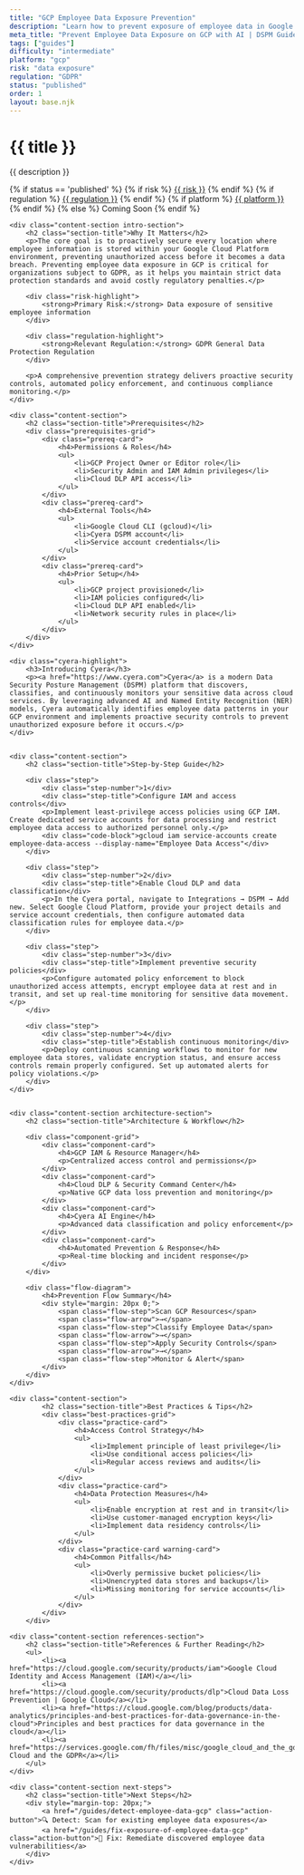 ```yaml
---
title: "GCP Employee Data Exposure Prevention"
description: "Learn how to prevent exposure of employee data in Google Cloud Platform environments. Follow step-by-step guidance for GDPR compliance."
meta_title: "Prevent Employee Data Exposure on GCP with AI | DSPM Guide"
tags: ["guides"]
difficulty: "intermediate"
platform: "gcp"
risk: "data exposure"
regulation: "GDPR"
status: "published"
order: 1
layout: base.njk
---
```


<div class="container">
    <div class="header">
        <h1>{{ title }}</h1>
        <p>{{ description }}</p>
        <div class="guide-tags-container">
			<div class="guide-tags-wrapper">
		    {% if status == 'published' %}
		        {% if risk %}
		        <a href="/risk/{{ risk | downcase | replace: ' ', '-' }}/" class="guide-tag risk">{{ risk }}</a>
		        {% endif %}
		        {% if regulation %}
		        <a href="/regulation/{{ regulation | downcase | replace: ' ', '-' }}/" class="guide-tag regulation">{{ regulation }}</a>
		        {% endif %}
		        {% if platform %}
		        <a href="/platforms/{{ platform | downcase | replace: ' ', '-' }}/" class="guide-tag platform">{{ platform }}</a>
		        {% endif %}
		    {% else %}
		        <span class="guide-tag coming-soon">Coming Soon</span>
		    {% endif %}
		</div>
		</div>
    </div>

    <div class="content-section intro-section">
        <h2 class="section-title">Why It Matters</h2>
        <p>The core goal is to proactively secure every location where employee information is stored within your Google Cloud Platform environment, preventing unauthorized access before it becomes a data breach. Preventing employee data exposure in GCP is critical for organizations subject to GDPR, as it helps you maintain strict data protection standards and avoid costly regulatory penalties.</p>
        
        <div class="risk-highlight">
            <strong>Primary Risk:</strong> Data exposure of sensitive employee information
        </div>
        
        <div class="regulation-highlight">
            <strong>Relevant Regulation:</strong> GDPR General Data Protection Regulation
        </div>
        
        <p>A comprehensive prevention strategy delivers proactive security controls, automated policy enforcement, and continuous compliance monitoring.</p>
    </div>

    <div class="content-section">
        <h2 class="section-title">Prerequisites</h2>
        <div class="prerequisites-grid">
            <div class="prereq-card">
                <h4>Permissions & Roles</h4>
                <ul>
                    <li>GCP Project Owner or Editor role</li>
                    <li>Security Admin and IAM Admin privileges</li>
                    <li>Cloud DLP API access</li>
                </ul>
            </div>
            <div class="prereq-card">
                <h4>External Tools</h4>
                <ul>
                    <li>Google Cloud CLI (gcloud)</li>
                    <li>Cyera DSPM account</li>
                    <li>Service account credentials</li>
                </ul>
            </div>
            <div class="prereq-card">
                <h4>Prior Setup</h4>
                <ul>
                    <li>GCP project provisioned</li>
                    <li>IAM policies configured</li>
                    <li>Cloud DLP API enabled</li>
                    <li>Network security rules in place</li>
                </ul>
            </div>
        </div>
    </div>
	
    <div class="cyera-highlight">
        <h3>Introducing Cyera</h3>
        <p><a href="https://www.cyera.com">Cyera</a> is a modern Data Security Posture Management (DSPM) platform that discovers, classifies, and continuously monitors your sensitive data across cloud services. By leveraging advanced AI and Named Entity Recognition (NER) models, Cyera automatically identifies employee data patterns in your GCP environment and implements proactive security controls to prevent unauthorized exposure before it occurs.</p>
    </div>
	

    <div class="content-section">
        <h2 class="section-title">Step-by-Step Guide</h2>
        
        <div class="step">
            <div class="step-number">1</div>
            <div class="step-title">Configure IAM and access controls</div>
            <p>Implement least-privilege access policies using GCP IAM. Create dedicated service accounts for data processing and restrict employee data access to authorized personnel only.</p>
            <div class="code-block">gcloud iam service-accounts create employee-data-access --display-name="Employee Data Access"</div>
        </div>

        <div class="step">
            <div class="step-number">2</div>
            <div class="step-title">Enable Cloud DLP and data classification</div>
            <p>In the Cyera portal, navigate to Integrations → DSPM → Add new. Select Google Cloud Platform, provide your project details and service account credentials, then configure automated data classification rules for employee data.</p>
        </div>

        <div class="step">
            <div class="step-number">3</div>
            <div class="step-title">Implement preventive security policies</div>
            <p>Configure automated policy enforcement to block unauthorized access attempts, encrypt employee data at rest and in transit, and set up real-time monitoring for sensitive data movement.</p>
        </div>

        <div class="step">
            <div class="step-number">4</div>
            <div class="step-title">Establish continuous monitoring</div>
            <p>Deploy continuous scanning workflows to monitor for new employee data stores, validate encryption status, and ensure access controls remain properly configured. Set up automated alerts for policy violations.</p>
        </div>
    </div>


    <div class="content-section architecture-section">
        <h2 class="section-title">Architecture & Workflow</h2>
        
        <div class="component-grid">
            <div class="component-card">
                <h4>GCP IAM & Resource Manager</h4>
                <p>Centralized access control and permissions</p>
            </div>
            <div class="component-card">
                <h4>Cloud DLP & Security Command Center</h4>
                <p>Native GCP data loss prevention and monitoring</p>
            </div>
            <div class="component-card">
                <h4>Cyera AI Engine</h4>
                <p>Advanced data classification and policy enforcement</p>
            </div>
            <div class="component-card">
                <h4>Automated Prevention & Response</h4>
                <p>Real-time blocking and incident response</p>
            </div>
        </div>

        <div class="flow-diagram">
            <h4>Prevention Flow Summary</h4>
            <div style="margin: 20px 0;">
                <span class="flow-step">Scan GCP Resources</span>
                <span class="flow-arrow">→</span>
                <span class="flow-step">Classify Employee Data</span>
                <span class="flow-arrow">→</span>
                <span class="flow-step">Apply Security Controls</span>
                <span class="flow-arrow">→</span>
                <span class="flow-step">Monitor & Alert</span>
            </div>
        </div>
    </div>

	<div class="content-section">
	        <h2 class="section-title">Best Practices & Tips</h2>
	        <div class="best-practices-grid">
	            <div class="practice-card">
	                <h4>Access Control Strategy</h4>
	                <ul>
	                    <li>Implement principle of least privilege</li>
	                    <li>Use conditional access policies</li>
	                    <li>Regular access reviews and audits</li>
	                </ul>
	            </div>
	            <div class="practice-card">
	                <h4>Data Protection Measures</h4>
	                <ul>
	                    <li>Enable encryption at rest and in transit</li>
	                    <li>Use customer-managed encryption keys</li>
	                    <li>Implement data residency controls</li>
	                </ul>
	            </div>
	            <div class="practice-card warning-card">
	                <h4>Common Pitfalls</h4>
	                <ul>
	                    <li>Overly permissive bucket policies</li>
	                    <li>Unencrypted data stores and backups</li>
	                    <li>Missing monitoring for service accounts</li>
	                </ul>
	            </div>
	        </div>
	    </div>

    <div class="content-section references-section">
        <h2 class="section-title">References & Further Reading</h2>
        <ul>
            <li><a href="https://cloud.google.com/security/products/iam">Google Cloud Identity and Access Management (IAM)</a></li>
            <li><a href="https://cloud.google.com/security/products/dlp">Cloud Data Loss Prevention | Google Cloud</a></li>
            <li><a href="https://cloud.google.com/blog/products/data-analytics/principles-and-best-practices-for-data-governance-in-the-cloud">Principles and best practices for data governance in the cloud</a></li>
            <li><a href="https://services.google.com/fh/files/misc/google_cloud_and_the_gdpr_english.pdf">Google Cloud and the GDPR</a></li>
        </ul>
    </div>

    <div class="content-section next-steps">
        <h2 class="section-title">Next Steps</h2>
        <div style="margin-top: 20px;">
            <a href="/guides/detect-employee-data-gcp" class="action-button">🔍 Detect: Scan for existing employee data exposures</a>
            <a href="/guides/fix-exposure-of-employee-data-gcp" class="action-button">🔧 Fix: Remediate discovered employee data vulnerabilities</a>
        </div>
    </div>
</div>